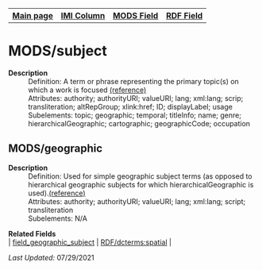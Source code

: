 <!DOCTYPE html>
<html>

<body>
<table style="width:100%">
  <tr>
    <th><a href="index.md">Main page</a></th>
	<th><a href="IMI.md">IMI Column</a></th>
    <th><a href="MODS.md">MODS Field</a></th>
    <th><a href="RDF.md">RDF Field</a></th>
  </tr>
</table>



<h1>MODS/subject</h1>
<dl>
  <dt><b>Description</b></dt>
  <dd>Definition: A term or phrase representing the primary topic(s) on which a work is focused <a href="https://www.loc.gov/standards/mods/userguide/subject.md">(reference)</a></dd>
  <dd>Attributes: authority; authorityURI; valueURI; lang; xml:lang; scrip; transliteration; altRepGroup; xlink:href; ID; displayLabel; usage</dd>
  <dd>Subelements: topic; geographic; temporal; titleInfo; name; genre; hierarchicalGeographic; cartographic; geographicCode; occupation</dd>
<h2>MODS/geographic</h2>
<dl>
  <dt><b>Description</b></dt>
 <dd>Definition: Used for simple geographic subject terms (as opposed to hierarchical geographic subjects for which hierarchicalGeographic is used).<a href="https://www.loc.gov/standards/mods/userguide/subject.md#geographic">(reference)</a></dd>
  <dd>Attributes: authority; authorityURI; valueURI; lang; xml:lang; script; transliteration</dd>
  <dd>Subelements: N/A</dd>
</dl>
<dl>
	<dt><b>Related Fields</b></dt>
		| <a href="coverage_spatial.md">field_geographic_subject</a> | <a href="rdf.dcterms_spatial.md">RDF/dcterms:spatial</a> |
</dl>
<p><i>Last Updated: </i>07/29/2021</p>
</body>
</html>


